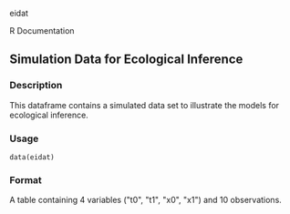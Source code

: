 eidat

R Documentation

## Simulation Data for Ecological Inference

### Description

This dataframe contains a simulated data set to illustrate the models for
ecological inference.

### Usage

    data(eidat)

### Format

A table containing 4 variables ("t0", "t1", "x0", "x1") and 10 observations.

